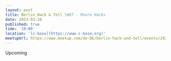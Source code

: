 ```yaml
---
layout: post
title: Berlin Hack & Tell \#87 - Moore Hacks
date: 2023-03-28
published: true
time: '19:00'
location: '[c-base](https://www.c-base.org)'
meetupUrl: https://www.meetup.com/de-DE/berlin-hack-and-tell/events/292379070
---
```


Upcoming
